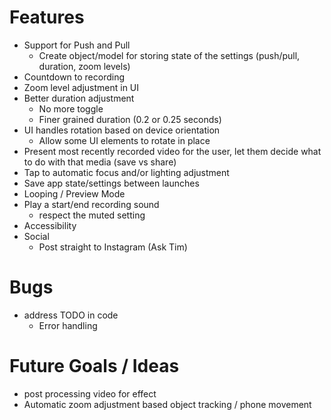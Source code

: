 # Features

- Support for Push and Pull
    + Create object/model for storing state of the settings (push/pull, duration, zoom levels)
- Countdown to recording
- Zoom level adjustment in UI
- Better duration adjustment
    + No more toggle
    + Finer grained duration (0.2 or 0.25 seconds)
- UI handles rotation based on device orientation
    + Allow some UI elements to rotate in place
- Present most recently recorded video for the user, let them decide what to do with that media (save vs share)
- Tap to automatic focus and/or lighting adjustment
- Save app state/settings between launches
- Looping / Preview Mode
- Play a start/end recording sound
    + respect the muted setting
- Accessibility
- Social
    + Post straight to Instagram (Ask Tim)

# Bugs

- address TODO in code
    + Error handling

# Future Goals / Ideas

- post processing video for effect
- Automatic zoom adjustment based object tracking / phone movement


